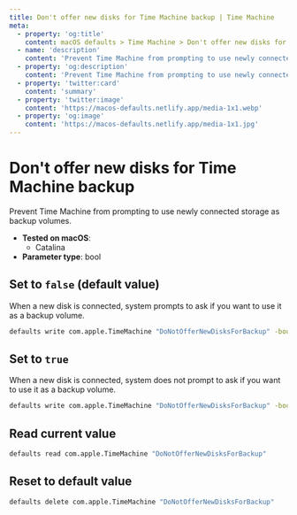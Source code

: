 ```yaml
---
title: Don't offer new disks for Time Machine backup | Time Machine
meta:
  - property: 'og:title'
    content: macOS defaults > Time Machine > Don't offer new disks for Time Machine backup
  - name: 'description'
    content: 'Prevent Time Machine from prompting to use newly connected storage as backup volumes.'
  - property: 'og:description'
    content: 'Prevent Time Machine from prompting to use newly connected storage as backup volumes.'
  - property: 'twitter:card'
    content: 'summary'
  - property: 'twitter:image'
    content: 'https://macos-defaults.netlify.app/media-1x1.webp'
  - property: 'og:image'
    content: 'https://macos-defaults.netlify.app/media-1x1.jpg'
---
```


# Don't offer new disks for Time Machine backup

Prevent Time Machine from prompting to use newly connected storage as backup volumes.

<!-- break lists -->

- **Tested on macOS**:
  - Catalina
- **Parameter type**: bool

## Set to `false` (default value)

When a new disk is connected, system prompts to ask if you want to use it as a backup volume.

```bash
defaults write com.apple.TimeMachine "DoNotOfferNewDisksForBackup" -bool "false"
```

## Set to `true`

When a new disk is connected, system does not prompt to ask if you want to use it as a backup volume.

```bash
defaults write com.apple.TimeMachine "DoNotOfferNewDisksForBackup" -bool "true"
```

## Read current value

```bash
defaults read com.apple.TimeMachine "DoNotOfferNewDisksForBackup"
```

## Reset to default value

```bash
defaults delete com.apple.TimeMachine "DoNotOfferNewDisksForBackup"
```
